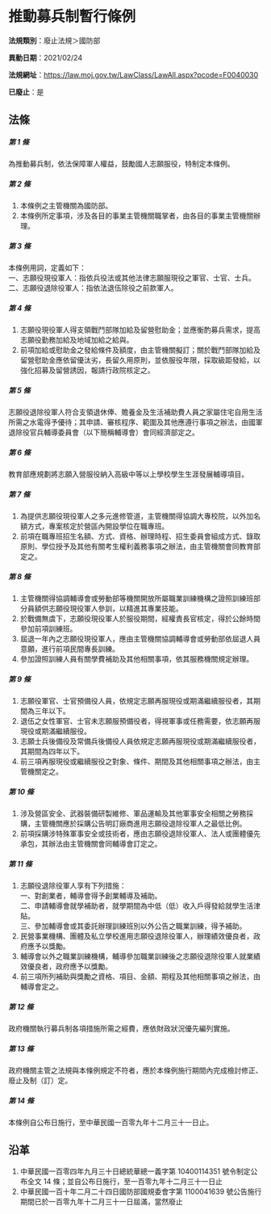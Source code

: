 # 推動募兵制暫行條例

**法規類別**：廢止法規＞國防部

**異動日期**：2021/02/24  

**法規網址**：https://law.moj.gov.tw/LawClass/LawAll.aspx?pcode=F0040030

**已廢止**：是



## 法條
##### 第 1 條
為推動募兵制，依法保障軍人權益，鼓勵國人志願服役，特制定本條例。

##### 第 2 條
1. 本條例之主管機關為國防部。
1. 本條例所定事項，涉及各目的事業主管機關職掌者，由各目的事業主管機關辦理。

##### 第 3 條
本條例用詞，定義如下：  
一、志願役現役軍人：指依兵役法或其他法律志願服現役之軍官、士官、士兵。  
二、志願役退除役軍人：指依法退伍除役之前款軍人。

##### 第 4 條
1. 志願役現役軍人得支領戰鬥部隊加給及留營慰助金；並應衡酌募兵需求，提高志願役勤務加給及地域加給之給與。
1. 前項加給或慰助金之發給條件及額度，由主管機關擬訂；關於戰鬥部隊加給及留營慰助金應依留優汰劣，長留久用原則，並依服役年限，採取級距發給，以強化招募及留營誘因，報請行政院核定之。

##### 第 5 條
志願役退除役軍人符合支領退休俸、贍養金及生活補助費人員之家屬住宅自用生活所需之水電得予優待；其申請、審核程序、範圍及其他應遵行事項之辦法，由國軍退除役官兵輔導委員會（以下簡稱輔導會）會同經濟部定之。

##### 第 6 條
教育部應規劃將志願入營服役納入高級中等以上學校學生生涯發展輔導項目。

##### 第 7 條
1. 為提供志願役現役軍人之多元進修管道，主管機關得協調大專校院，以外加名額方式，專案核定於營區內開設學位在職專班。
1. 前項在職專班招生名額、方式、資格、辦理時程、招生委員會組成方式、錄取原則、學位授予及其他有關考生權利義務事項之辦法，由主管機關會同教育部定之。

##### 第 8 條
1. 主管機關得協調輔導會或勞動部等機關開放所屬職業訓練機構之證照訓練班部分員額供志願役現役軍人參訓，以精進其專業技能。
1. 於戰備無虞下，志願役現役軍人於服役期間，經權責長官核定，得於公餘時間參加前項訓練班。
1. 屆退一年內之志願役現役軍人，應由主管機關協調輔導會或勞動部依屆退人員意願，進行前項民間專長訓練。
1. 參加證照訓練人員有關學費補助及其他相關事項，依其服務機關規定辦理。

##### 第 9 條
1. 志願役軍官、士官預備役人員，依規定志願再服現役或期滿繼續服役者，其期間為三年以下。
1. 退伍之女性軍官、士官未志願服預備役者，得視軍事或任務需要，依志願再服現役或期滿繼續服役。
1. 志願士兵後備役及常備兵後備役人員依規定志願再服現役或期滿繼續服役者，其期間為四年以下。
1. 前三項再服現役或繼續服役之對象、條件、期間及其他相關事項之辦法，由主管機關定之。

##### 第 10 條
1. 涉及營區安全、武器裝備研製維修、軍品運輸及其他軍事安全相關之勞務採購，主管機關應於採購公告明訂廠商進用志願役退除役軍人之最低比例。
1. 前項採購涉特殊軍事安全或技術者，應由志願役退除役軍人、法人或團體優先承包，其辦法由主管機關會同輔導會訂定之。

##### 第 11 條
1. 志願役退除役軍人享有下列措施：  
一、對創業者，輔導會得予創業輔導及補助。  
二、申請輔導會就學補助者，就學期間為中低（低）收入戶得發給就學生活津貼。  
三、參加輔導會或其委託辦理訓練班別以外公告之職業訓練，得予補助。
1. 民營事業機構、團體及私立學校進用志願役退除役軍人，辦理績效優良者，政府應予以獎勵。
1. 輔導會以外之職業訓練機構，輔導參加職業訓練後之志願役退除役軍人就業績效優良者，政府應予以獎勵。
1. 前三項所列補助與獎勵之資格、項目、金額、期程及其他相關事項之辦法，由輔導會定之。

##### 第 12 條
政府機關執行募兵制各項措施所需之經費，應依財政狀況優先編列實施。

##### 第 13 條
政府機關主管之法規與本條例規定不符者，應於本條例施行期間內完成檢討修正、廢止及制（訂）定。

##### 第 14 條
本條例自公布日施行，至中華民國一百零九年十二月三十一日止。

## 沿革
1. 中華民國一百零四年九月三十日總統華總一義字第 10400114351  號令制定公布全文 14 條；並自公布日施行，至一百零九年十二月三十一日止
1. 中華民國一百十年二月二十四日國防部國規委會字第 1100041639 號公告施行期間已於一百零九年十二月三十一日屆滿，當然廢止
